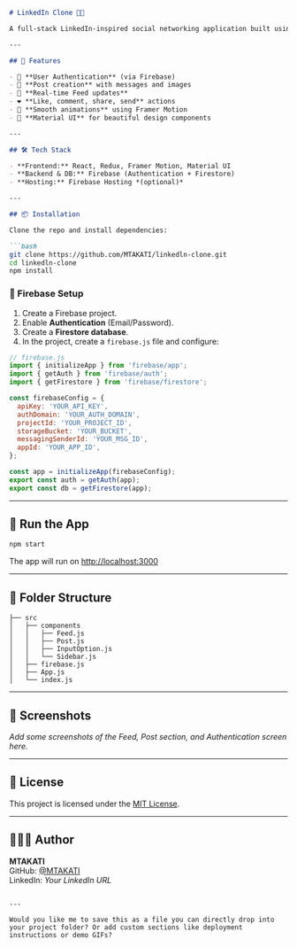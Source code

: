 ```markdown
# LinkedIn Clone 👥💼

A full-stack LinkedIn-inspired social networking application built using **React**, **Firebase**, **Redux**, and **Material UI**. Users can post updates, interact with content, and simulate a LinkedIn-like feed experience.

---

## 🚀 Features

- 🔐 **User Authentication** (via Firebase)
- 📝 **Post creation** with messages and images
- 📰 **Real-time Feed updates**
- ❤️ **Like, comment, share, send** actions
- 🔄 **Smooth animations** using Framer Motion
- 🎨 **Material UI** for beautiful design components

---

## 🛠️ Tech Stack

- **Frontend:** React, Redux, Framer Motion, Material UI
- **Backend & DB:** Firebase (Authentication + Firestore)
- **Hosting:** Firebase Hosting *(optional)*

---

## 📦 Installation

Clone the repo and install dependencies:

```bash
git clone https://github.com/MTAKATI/linkedln-clone.git
cd linkedln-clone
npm install
```

### 🔧 Firebase Setup

1. Create a Firebase project.
2. Enable **Authentication** (Email/Password).
3. Create a **Firestore database**.
4. In the project, create a `firebase.js` file and configure:

```javascript
// firebase.js
import { initializeApp } from 'firebase/app';
import { getAuth } from 'firebase/auth';
import { getFirestore } from 'firebase/firestore';

const firebaseConfig = {
  apiKey: 'YOUR_API_KEY',
  authDomain: 'YOUR_AUTH_DOMAIN',
  projectId: 'YOUR_PROJECT_ID',
  storageBucket: 'YOUR_BUCKET',
  messagingSenderId: 'YOUR_MSG_ID',
  appId: 'YOUR_APP_ID',
};

const app = initializeApp(firebaseConfig);
export const auth = getAuth(app);
export const db = getFirestore(app);
```

---

## 🚧 Run the App

```bash
npm start
```

The app will run on [http://localhost:3000](http://localhost:3000)

---

## 📁 Folder Structure

```
├── src
│   ├── components
│   │   ├── Feed.js
│   │   ├── Post.js
│   │   ├── InputOption.js
│   │   └── Sidebar.js
│   ├── firebase.js
│   ├── App.js
│   └── index.js
```

---

## 📸 Screenshots

_Add some screenshots of the Feed, Post section, and Authentication screen here._

---

## 📄 License

This project is licensed under the [MIT License](LICENSE).

---

## 🙋🏽‍♂️ Author

**MTAKATI**  
GitHub: [@MTAKATI](https://github.com/MTAKATI)  
LinkedIn: *Your LinkedIn URL*
```

---

Would you like me to save this as a file you can directly drop into your project folder? Or add custom sections like deployment instructions or demo GIFs?